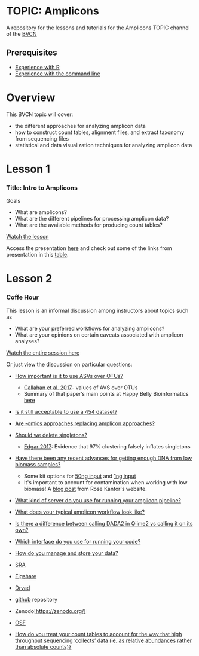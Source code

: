 # TOPIC: Amplicons
A repository for the lessons and tutorials for the Amplicons TOPIC channel of the [BVCN](https://biovcnet.github.io/)


## Prerequisites
* [Experience with R](https://github.com/biovcnet/biovcnet.github.io/wiki/TOPIC:-R)
* [Experience with the command line](https://github.com/biovcnet/biovcnet.github.io/wiki/2.-Using-the-Command-line)

# Overview
This BVCN topic will cover:

* the different approaches for analyzing amplicon data
* how to construct count tables, alignment files, and extract taxonomy from sequencing files
* statistical and data visualization techniques for analyzing amplicon data

# Lesson 1
### Title: Intro to Amplicons
Goals

* What are amplicons?
* What are the different pipelines for processing amplicon data?
* What are the available methods for producing count tables?

[Watch the lesson](https://www.youtube.com/watch?v=XDdmSb2BvqY&feature=youtu.be)

Access the presentation [here](https://github.com/biovcnet/topic-amplicons/blob/master/Lesson01/AmpliconsLesson1.pdf) and check out some of the links from presentation in this [table](https://github.com/biovcnet/topic-amplicons/blob/master/Lesson01/PipelineTutorialsLinksTable.pdf).



# Lesson 2
### Coffe Hour

This lesson is an informal discussion among instructors about topics such as
* What are your preferred workflows for analyzing amplicons?
* What are your opinions on certain caveats associated with amplicon analyses?

[Watch the entire session here](https://www.youtube.com/watch?v=egkCswqQMWM&feature=youtu.be)

Or just view the discussion on particular questions:

* [How important is it to use ASVs over OTUs?](https://youtu.be/egkCswqQMWM?t=51)
  * [Callahan et al. 2017](https://www.nature.com/articles/ismej2017119)- values of AVS over OTUs
   * Summary of that paper’s main points at Happy Belly Bioinformatics [here](https://astrobiomike.github.io/misc/amplicon_and_metagen#a-note-on-otus-vs-asvs)

* [Is it still acceptable to use a 454 dataset?](https://youtu.be/egkCswqQMWM?t=504)

* [Are -omics approaches replacing amplicon approaches?](https://youtu.be/egkCswqQMWM?t=632)

* [Should we delete singletons?](https://youtu.be/egkCswqQMWM?t=1060)
  * [Edgar 2017](https://peerj.com/articles/3889/): Evidence that 97% clustering falsely inflates singletons

* [Have there been any recent advances for getting enough DNA from low biomass samples?](https://youtu.be/egkCswqQMWM?t=1313)
  * Some kit options for [50ng input](https://sequencing.roche.com/en/products-solutions/by-category/library-preparation/dna-library-preparation/kapa-hyperplus.html ) and [1ng input](https://emea.illumina.com/products/by-type/sequencing-kits/library-prep-kits/nextera-xt-dna.html)
  * It's important to account for contamination when working with low biomass! A [blog post](https://rosekantor.github.io/blog/2020-04-11-decontaminating-amplicon-seq-data) from Rose Kantor's website.
  

* [What kind of server do you use for running your amplicon pipeline?](https://youtu.be/egkCswqQMWM?t=1478)

* [What does your typical amplicon workflow look like?](https://youtu.be/egkCswqQMWM?t=1679)

* [Is there a difference between calling DADA2 in Qiime2 vs calling it on its own?](https://youtu.be/egkCswqQMWM?t=2106)

* [Which interface do you use for running your code?](https://youtu.be/egkCswqQMWM?t=2196)

* [How do you manage and store your data?](https://youtu.be/egkCswqQMWM?t=2426)
 * [SRA](https://www.ncbi.nlm.nih.gov/sra)
 * [Figshare](https://figshare.com/)
 * [Dryad](https://datadryad.org/stash)
 * [github](https://github.com/) repository
 * Zenodo[https://zenodo.org/]
 * [OSF](https://osf.io/)
 
* [How do you treat your count tables to account for the way that high throughput sequencing ‘collects’ data (ie. as relative abundances rather than absolute counts)?](https://youtu.be/egkCswqQMWM?t=2908)

